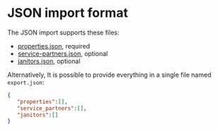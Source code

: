 # JSON import format

The JSON import supports these files:

- [properties.json](examples/properties.json), required
- [service-partners.json](examples/service-partners.json), optional
- [janitors.json](examples/janitors.json), optional

Alternatively, It is possible to provide everything in a single file named `export.json`:

```json
{
   "properties":[],
   "service_partners":[],
   "janitors":[]
}
```
